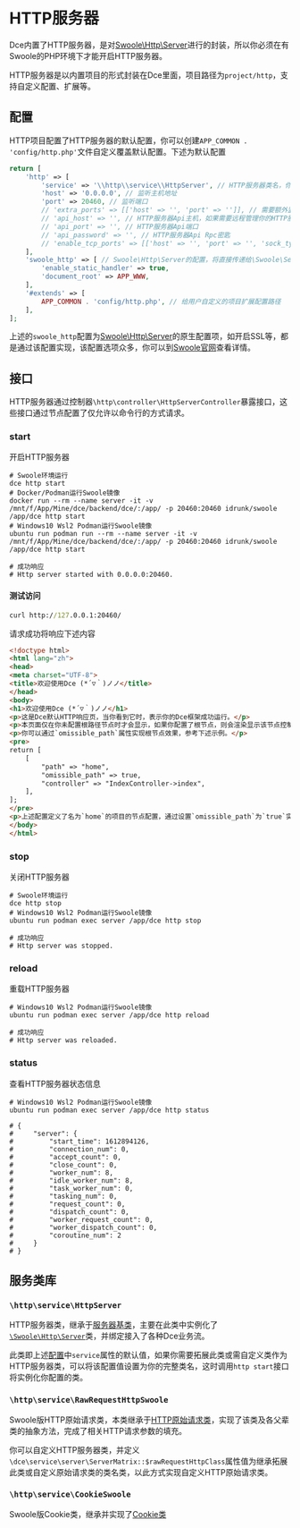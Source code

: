 # HTTP服务器

Dce内置了HTTP服务器，是对[Swoole\Http\Server](/other/links.md#Http服务器)进行的封装，所以你必须在有Swoole的PHP环境下才能开启HTTP服务器。

HTTP服务器是以内置项目的形式封装在Dce里面，项目路径为`project/http`，支持自定义配置、扩展等。


## 配置

HTTP项目配置了HTTP服务器的默认配置，你可以创建`APP_COMMON . 'config/http.php'`文件自定义覆盖默认配置。下述为默认配置

```php
return [
    'http' => [
        'service' => '\\http\\service\\HttpServer', // HTTP服务器类名，你可以在自定义扩展配置中覆盖定义为服务器子类
        'host' => '0.0.0.0', // 监听主机地址
        'port' => 20460, // 监听端口
        // 'extra_ports' => [['host' => '', 'port' => '']], // 需要额外监听的HTTP端口
        // 'api_host' => '', // HTTP服务器Api主机，如果需要远程管理你的HTTP服务器，可以通过此Rpc接口实现
        // 'api_port' => '', // HTTP服务器Api端口
        // 'api_password' => '', // HTTP服务器Api Rpc密匙
        // 'enable_tcp_ports' => [['host' => '', 'port' => '', 'sock_type' => 0]], // 需要额外监听的TCP端口集，配置后将同时开启TCP支持
    ],
    'swoole_http' => [ // Swoole\Http\Server的配置，将直接传递给\Swoole\Server::set方法使用
        'enable_static_handler' => true,
        'document_root' => APP_WWW,
    ],
    '#extends' => [
        APP_COMMON . 'config/http.php', // 给用户自定义的项目扩展配置路径
    ],
];
```

上述的`swoole_http`配置为[Swoole\Http\Server](/other/links.md#Http服务器)的原生配置项，如开启SSL等，都是通过该配置实现，该配置选项众多，你可以到[Swoole官网](/other/links.md#Http服务器)查看详情。



## 接口

HTTP服务器通过控制器`\http\controller\HttpServerController`暴露接口，这些接口通过节点配置了仅允许以命令行的方式请求。


### start

开启HTTP服务器

```shell
# Swoole环境运行
dce http start
# Docker/Podman运行Swoole镜像
docker run --rm --name server -it -v /mnt/f/App/Mine/dce/backend/dce/:/app/ -p 20460:20460 idrunk/swoole /app/dce http start
# Windows10 Wsl2 Podman运行Swoole镜像
ubuntu run podman run --rm --name server -it -v /mnt/f/App/Mine/dce/backend/dce/:/app/ -p 20460:20460 idrunk/swoole /app/dce http start

# 成功响应
# Http server started with 0.0.0.0:20460.
```

#### 测试访问
```cmd
curl http://127.0.0.1:20460/
```

请求成功将响应下述内容
```html
<!doctype html>
<html lang="zh">
<head>
<meta charset="UTF-8">
<title>欢迎使用Dce (*´▽｀)ノノ</title>
</head>
<body>
<h1>欢迎使用Dce (*´▽｀)ノノ</h1>
<p>这是Dce默认HTTP响应页，当你看到它时，表示你的Dce框架成功运行。</p>
<p>本页面仅在你未配置根路径节点时才会显示，如果你配置了根节点，则会渲染显示该节点控制器的响应内容。</p>
<p>你可以通过`omissible_path`属性实现根节点效果，参考下述示例。</p>
<pre>
return [
    [
        "path" => "home",
        "omissible_path" => true,
        "controller" => "IndexController->index",
    ],
];
</pre>
<p>上述配置定义了名为`home`的项目的节点配置，通过设置`omissible_path`为`true`实现可省略路径访问，即你可以通过`http://127.0.0.1/`路径请求`IndexController->index`控制器方法。</p>
</body>
</html>
```


### stop

关闭HTTP服务器

```shell
# Swoole环境运行
dce http stop
# Windows10 Wsl2 Podman运行Swoole镜像
ubuntu run podman exec server /app/dce http stop

# 成功响应
# Http server was stopped.
```


### reload

重载HTTP服务器

```shell
# Windows10 Wsl2 Podman运行Swoole镜像
ubuntu run podman exec server /app/dce http reload

# 成功响应
# Http server was reloaded.
```


### status

查看HTTP服务器状态信息

```shell
# Windows10 Wsl2 Podman运行Swoole镜像
ubuntu run podman exec server /app/dce http status

# {
#     "server": {
#         "start_time": 1612894126,
#         "connection_num": 0,
#         "accept_count": 0,
#         "close_count": 0,
#         "worker_num": 8,
#         "idle_worker_num": 8,
#         "task_worker_num": 0,
#         "tasking_num": 0,
#         "request_count": 0,
#         "dispatch_count": 0,
#         "worker_request_count": 0,
#         "worker_dispatch_count": 0,
#         "coroutine_num": 2
#     }
# }
```


## 服务类库

### `\http\service\HttpServer`

HTTP服务器类，继承于[服务器基类](/service/README.md#服务器基类)，主要在此类中实例化了[`\Swoole\Http\Server`](/other/links.md#Http服务器)类，并绑定接入了各种Dce业务流。

此类即上述[配置](#配置)中`service`属性的默认值，如果你需要拓展此类或需自定义类作为HTTP服务器类，可以将该配置值设置为你的完整类名，这时调用`http start`接口将实例化你配置的类。



### `\http\service\RawRequestHttpSwoole`

Swoole版HTTP原始请求类，本类继承于[HTTP原始请求类](/request/raw.md#dce-project-request-rawrequesthttp)，实现了该类及各父辈类的抽象方法，完成了相关HTTP请求参数的填充。

你可以自定义HTTP服务器类，并定义`\dce\service\server\ServerMatrix::$rawRequestHttpClass`属性值为继承拓展此类或自定义原始请求类的类名类，以此方式实现自定义HTTP原始请求类。



### `\http\service\CookieSwoole`

Swoole版Cookie类，继承并实现了[Cookie类](/request/cookie.md)



